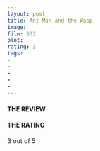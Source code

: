 ```yaml
---
layout: post
title: Ant-Man and the Wasp
image: 
film: 633
plot: 
rating: 3
tags:
- 
- 
- 
- 
- 
---
```


#### THE REVIEW


#### THE RATING
3 out of 5